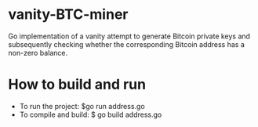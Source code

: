 # vanity-BTC-miner
Go implementation of a vanity attempt to generate Bitcoin private keys and subsequently checking whether the corresponding Bitcoin address has a non-zero balance.

# How to build and run
- To run the project: $go run address.go
- To compile and build: $ go build address.go
